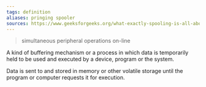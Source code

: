 ```yaml
---
tags: definition
aliases: pringing spooler
sources: https://www.geeksforgeeks.org/what-exactly-spooling-is-all-about/
---
```


> simultaneous peripheral operations on-line

A kind of buffering mechanism or a process in which data is temporarily held to be used and executed by a device, program or the system.

Data is sent to and stored in memory or other volatile storage until the program or computer requests it for execution.